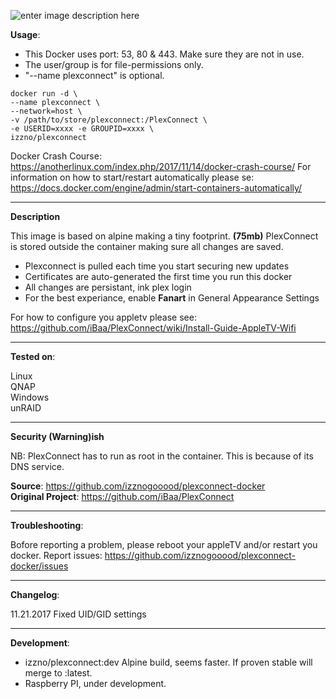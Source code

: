 ![enter image description here](https://camo.githubusercontent.com/3e9ba499fd311db91f02459bf0ff507620ca04b9/68747470733a2f2f662e636c6f75642e6769746875622e636f6d2f6173736574732f353530343239382f313231373733342f61326333643331362d323661652d313165332d396235322d3932373738343765326230642e706e67)


**Usage**:

* This Docker uses port: 53, 80 & 443. Make sure they are not in use.
* The user/group is for file-permissions only.
* "--name plexconnect" is optional.
```
docker run -d \
--name plexconnect \
--network=host \
-v /path/to/store/plexconnect:/PlexConnect \
-e USERID=xxxx -e GROUPID=xxxx \
izzno/plexconnect
```
Docker Crash Course: https://anotherlinux.com/index.php/2017/11/14/docker-crash-course/
For information on how to start/restart automatically please se:
https://docs.docker.com/engine/admin/start-containers-automatically/

----------

**Description**

This image is based on alpine making a tiny footprint. **(75mb)**
PlexConnect is stored outside the container making sure all changes are saved.

* Plexconnect is pulled each time you start securing new updates
* Certificates are auto-generated the first time you run this docker
* All changes are persistant, ink plex login
* For the best experiance, enable **Fanart** in General Appearance Settings

For how to configure you appletv please see:
https://github.com/iBaa/PlexConnect/wiki/Install-Guide-AppleTV-Wifi

----------

**Tested on**:

Linux \
QNAP \
Windows \
unRAID

---------

**Security (Warning)ish**

NB: PlexConnect has to run as root in the container. This is because of its DNS service.

**Source**: https://github.com/izznogooood/plexconnect-docker \
**Original Project**: https://github.com/iBaa/PlexConnect

----------

**Troubleshooting**:

Bofore reporting a problem, please reboot your appleTV and/or restart you docker.
Report issues: https://github.com/izznogooood/plexconnect-docker/issues

----------

**Changelog**:

11.21.2017  Fixed UID/GID settings

----------

**Development**:

* izzno/plexconnect:dev   Alpine build, seems faster. If proven stable will merge to :latest.
* Raspberry PI, under development.
